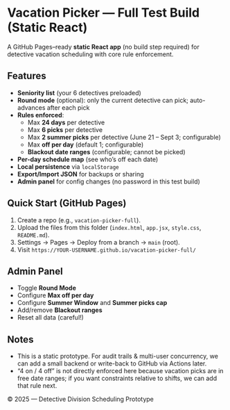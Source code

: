 # Vacation Picker — Full Test Build (Static React)

A GitHub Pages–ready **static React app** (no build step required) for detective vacation scheduling with core rule enforcement.

## Features
- **Seniority list** (your 6 detectives preloaded)
- **Round mode** (optional): only the current detective can pick; auto-advances after each pick
- **Rules enforced**:
  - Max **24 days** per detective
  - Max **6 picks** per detective
  - Max **2 summer picks** per detective (June 21 – Sept 3; configurable)
  - Max **off per day** (default 1; configurable)
  - **Blackout date ranges** (configurable; cannot be picked)
- **Per-day schedule map** (see who’s off each date)
- **Local persistence** via `localStorage`
- **Export/Import JSON** for backups or sharing
- **Admin panel** for config changes (no password in this test build)

## Quick Start (GitHub Pages)
1. Create a repo (e.g., `vacation-picker-full`).
2. Upload the files from this folder (`index.html`, `app.jsx`, `style.css`, `README.md`).
3. Settings → Pages → Deploy from a branch → `main` (root).
4. Visit `https://YOUR-USERNAME.github.io/vacation-picker-full/`

## Admin Panel
- Toggle **Round Mode**
- Configure **Max off per day**
- Configure **Summer Window** and **Summer picks cap**
- Add/remove **Blackout ranges**
- Reset all data (careful!)

## Notes
- This is a static prototype. For audit trails & multi-user concurrency, we can add a small backend or write-back to GitHub via Actions later.
- “4 on / 4 off” is not directly enforced here because vacation picks are in free date ranges; if you want constraints relative to shifts, we can add that rule next.

© 2025 — Detective Division Scheduling Prototype
